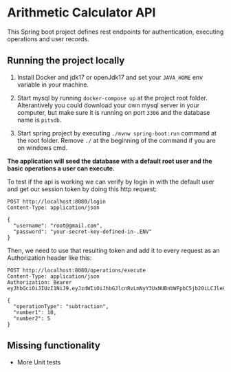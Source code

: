# Arithmetic Calculator API
This Spring boot project defines rest endpoints for authentication, executing operations and user records.

## Running the project locally

1. Install Docker and jdk17 or openJdk17 and set your `JAVA_HOME` env variable in your machine.

2. Start mysql by running `docker-compose up` at the project root folder. Alterantively you could download your own mysql server in your computer, but make sure it is running on port `3306` and the database name is `pitsdb`.

3. Start spring project by executing `./mvnw spring-boot:run` command at the root folder. Remove `./` at the beginning of the command if you are on windows cmd. 

**The application will seed the database with a default root user and the basic operations a user can execute.**

To test if the api is working we can verify by login in with the default user and get our session token by doing this http request:
```
POST http://localhost:8080/login
Content-Type: application/json

{
  "username": "root@gmail.com",
  "password": "your-secret-key-defined-in-.ENV"
}
```

Then, we need to use that resulting token and add it to every request as an Authorization header like this:
```
POST http://localhost:8080/operations/execute
Content-Type: application/json
Authorization: Bearer eyJhbGciOiJIUzI1NiJ9.eyJzdWIiOiJhbGJlcnRvLmNyY3UxNUBnbWFpbC5jb20iLCJleHAiOjE3MTY0MjE2NTN9.yx6HCflHkQpiAbNkQOXdtavKT_RGhEUcKffnSRrk90c

{
  "operationType": "subtraction",
  "number1": 10,
  "number2": 5
}
```


## Missing functionality

* More Unit tests
